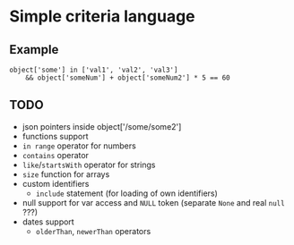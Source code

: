 # Simple criteria language

## Example
```
object['some'] in ['val1', 'val2', 'val3']
    && object['someNum'] + object['someNum2'] * 5 == 60
```

## TODO
- json pointers inside object['/some/some2']
- functions support
- `in range` operator for numbers
- `contains` operator
- `like`/`startsWith` operator for strings
- `size` function for arrays
- custom identifiers
  - `include` statement (for loading of own identifiers)
- null support for var access and `NULL` token (separate `None` and real `null` ???)
- dates support
  - `olderThan`, `newerThan` operators